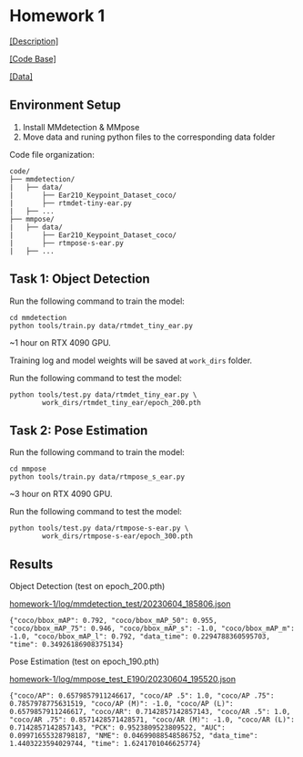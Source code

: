 # Homework 1

[[Description]](https://github.com/open-mmlab/OpenMMLabCamp/issues/97)

[[Code Base]](https://github.com/TommyZihao/MMPose_Tutorials/tree/main/2023/0524)

[[Data]](https://drive.google.com/file/d/1zeOMs3i-1cRw6QZESp5mUwH0iozx0RZW/view?usp=drive_link)


## Environment Setup

1. Install MMdetection & MMpose
2. Move data and runing python files to the corresponding data folder


Code file organization:
```
code/
├── mmdetection/
|   ├── data/
|       ├── Ear210_Keypoint_Dataset_coco/
|       ├── rtmdet-tiny-ear.py
|   ├── ...
├── mmpose/
|   ├── data/
|       ├── Ear210_Keypoint_Dataset_coco/
|       ├── rtmpose-s-ear.py
|   ├── ...
```


## Task 1: Object Detection

Run the following command to train the model:
```
cd mmdetection
python tools/train.py data/rtmdet_tiny_ear.py
```
~1 hour on RTX 4090 GPU.

Training log and model weights will be saved at `work_dirs` folder.

Run the following command to test the model:
```
python tools/test.py data/rtmdet_tiny_ear.py \
        work_dirs/rtmdet_tiny_ear/epoch_200.pth
```

## Task 2: Pose Estimation

Run the following command to train the model:
```
cd mmpose
python tools/train.py data/rtmpose_s_ear.py
```
~3 hour on RTX 4090 GPU.

Run the following command to test the model:
```
python tools/test.py data/rtmpose-s-ear.py \
        work_dirs/rtmpose-s-ear/epoch_300.pth
```


## Results

Object Detection (test on epoch_200.pth)

[homework-1/log/mmdetection_test/20230604_185806.json](log/mmdetection_test/20230604_185806.json)

```
{"coco/bbox_mAP": 0.792, "coco/bbox_mAP_50": 0.955, "coco/bbox_mAP_75": 0.946, "coco/bbox_mAP_s": -1.0, "coco/bbox_mAP_m": -1.0, "coco/bbox_mAP_l": 0.792, "data_time": 0.2294788360595703, "time": 0.34926186908375134}
```

Pose Estimation (test on epoch_190.pth)

[homework-1/log/mmpose_test_E190/20230604_195520.json](log/mmdetection_test/20230604_185806.json)
```
{"coco/AP": 0.6579857911246617, "coco/AP .5": 1.0, "coco/AP .75": 0.7857978775631519, "coco/AP (M)": -1.0, "coco/AP (L)": 0.6579857911246617, "coco/AR": 0.7142857142857143, "coco/AR .5": 1.0, "coco/AR .75": 0.8571428571428571, "coco/AR (M)": -1.0, "coco/AR (L)": 0.7142857142857143, "PCK": 0.9523809523809522, "AUC": 0.09971655328798187, "NME": 0.04699088548586752, "data_time": 1.4403223594029744, "time": 1.6241701046625774}
```